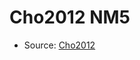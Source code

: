 <a name="material" />

# Cho2012 NM5
<script type="application/ld+json">
  {
    "@context": "https://schema.org/",
    "@type": "ChemicalSubstance",
    "http://purl.org/dc/terms/conformsTo":
      {
        "@type": "CreativeWork",
        "@id": "https://bioschemas.org/profiles/ChemicalSubstance/0.4-RELEASE/"
      },
    "@id": "https://egonw.github.io/nanowiki/nanowiki192.html#material",
    "name": "Cho2012 NM5",
    "sameAs": "http://127.0.0.1/mediawiki/index.php/Special:URIResolver/Cho2012_NM5"
  }
</script>


* Source: [Cho2012](Cho2012.md)
